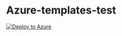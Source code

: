 # Azure-templates-test
[![Deploy to Azure](https://aka.ms/deploytoazurebutton)](https://portal.azure.com/#create/Microsoft.Template/uri/https%3A%2F%2Fraw.githubusercontent.com%2Fpradeepballa%2FAzure-templates-test%2Fmain%2Fazure.json/https%3A%2F%2Fraw.githubusercontent.com%2Fpradeepballa%2FAzure-templates-test%2Fmain%2Fresources.json)
